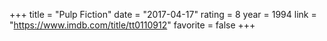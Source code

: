 +++
title = "Pulp Fiction"
date = "2017-04-17"
rating = 8
year = 1994
link = "https://www.imdb.com/title/tt0110912"
favorite = false
+++
